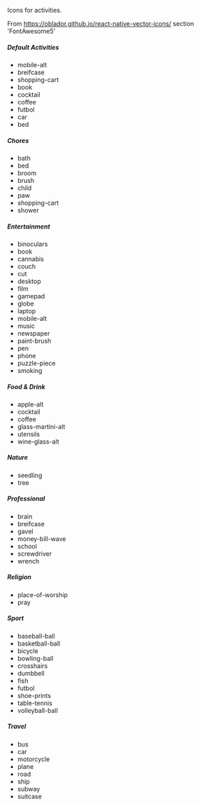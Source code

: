 Icons for activities.

From https://oblador.github.io/react-native-vector-icons/ section 'FontAwesome5'

##### Default Activities
- mobile-alt
- breifcase
- shopping-cart
- book
- cocktail
- coffee
- futbol
- car
- bed


##### Chores
- bath
- bed
- broom
- brush
- child
- paw
- shopping-cart
- shower

##### Entertainment

- binoculars
- book
- cannabis
- couch
- cut
- desktop
- film
- gamepad
- globe
- laptop
- mobile-alt
- music
- newspaper
- paint-brush
- pen
- phone
- puzzle-piece
- smoking

##### Food & Drink

- apple-alt
- cocktail
- coffee
- glass-martini-alt
- utensils
- wine-glass-alt

##### Nature

- seedling
- tree

##### Professional

- brain
- breifcase
- gavel
- money-bill-wave
- school
- screwdriver
- wrench

##### Religion

- place-of-worship
- pray

##### Sport

- baseball-ball
- basketball-ball
- bicycle
- bowling-ball
- crosshairs
- dumbbell
- fish
- futbol
- shoe-prints
- table-tennis
- volleyball-ball

##### Travel

- bus
- car
- motorcycle
- plane
- road
- ship
- subway
- suitcase
